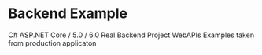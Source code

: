 # Backend Example
C# ASP.NET Core / 5.0 / 6.0 Real Backend Project WebAPIs Examples taken from production applicaton
